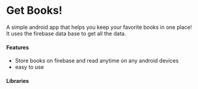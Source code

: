 # Get Books!

A simple android app that helps you keep your favorite books in one place! It uses the firebase data base to get all the data.

#### Features

- Store books on firebase and read anytime on any android devices
- easy to use
 #### Libraries




